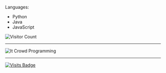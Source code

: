 Languages:
* Python
* Java
* JavaScript


![Visitor Count](https://profile-counter.glitch.me/{dklarin}/count.svg)

_________________
![It Crowd Programming](https://media.giphy.com/media/1C8bHHJturSx2/source.gif)
_________________
[![Visits Badge](https://badges.pufler.dev/visits/{dklarin}/{dklarin})](https://josedromero.com)

